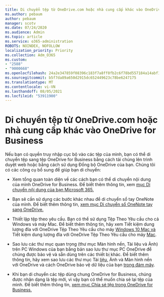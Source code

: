 ```yaml
---
title: Di chuyển tệp từ OneDrive.com hoặc nhà cung cấp khác vào OneDrive for Business
ms.author: pebaum
author: pebaum
manager: scotv
ms.date: 07/24/2020
ms.audience: Admin
ms.topic: article
ms.service: o365-administration
ROBOTS: NOINDEX, NOFOLLOW
localization_priority: Priority
ms.collection: Adm_O365
ms.custom:
- "2588"
- "9000668"
ms.openlocfilehash: 24a2e347859f08396c183f7a8ff0fb2c6f78bd557184a14abf13b46f5f834e54
ms.sourcegitcommit: b5f7da89a650d2915dc652449623c78be6247175
ms.translationtype: MT
ms.contentlocale: vi-VN
ms.lasthandoff: 08/05/2021
ms.locfileid: "53911900"
---
```

# <a name="move-files-from-onedrivecom-or-another-provider-into-onedrive-for-business"></a>Di chuyển tệp từ OneDrive.com hoặc nhà cung cấp khác vào OneDrive for Business

Nếu bạn có quyền truy nhập cục bộ vào các tệp của mình, bạn có thể di chuyển tệp sang tệp OneDrive for Business bằng cách tải chúng lên trình duyệt web hoặc bằng cách sử dụng Đồng bộ OneDrive của bạn. Chúng tôi có các công cụ bổ sung để giúp bạn di chuyển:

- Xem tổng quan toàn diện về các cách bạn có thể di chuyển nội dung của mình OneDrive for Business. Để biết thêm thông tin, xem [mục Di chuyển nội dung của bạn Microsoft 365.](https://docs.microsoft.com/sharepointmigration/migrate-to-sharepoint-online)
- Bạn sẽ cần sử dụng các bước khác nhau để di chuyển sổ tay OneNote của mình. Để biết thêm thông tin, [xem mục Di chuyển sổ OneNote tay sang OneDrive.](https://support.office.com/article/move-a-onenote-notebook-to-onedrive-0af0a141-0bdf-49ab-9e50-45dbcca44082)
    
- Thiết lập tệp theo yêu cầu. Bạn có thể sử dụng Tệp Theo Yêu cầu cho cả Windows và máy Mac. Để biết thêm thông tin, hãy xem Tiết kiệm dung lượng đĩa với OneDrive Tệp Theo Yêu cầu cho máy [Windows 10 Mac và](https://support.office.com/article/Save-disk-space-with-OneDrive-Files-On-Demand-for-Windows-10-0e6860d3-d9f3-4971-b321-7092438fb38e) Tiết kiệm dung lượng đĩa với OneDrive Tệp Theo Yêu cầu cho máy [Mac](https://support.office.com/article/Save-disk-space-with-OneDrive-Files-On-Demand-for-Mac-529f6d53-e572-4922-a585-e7a318c135f0).
- Sao lưu các thư mục quan trọng (thư mục Màn hình nền, Tài liệu và Ảnh) trên PC Windows của bạn bằng bản sao lưu thư mục PC OneDrive để chúng được bảo vệ và sẵn dùng trên các thiết bị khác. Để biết thêm thông tin, hãy xem sao lưu các thư mục Tài [liệu,](https://support.office.com/article/back-up-your-documents-pictures-and-desktop-folders-with-onedrive-d61a7930-a6fb-4b95-b28a-6552e77c3057) Ảnh và Màn hình nền với OneDrive và cách OneDrive bảo vệ dữ liệu của bạn [trong đám mây](https://support.office.com/article/how-onedrive-safeguards-your-data-in-the-cloud-23c6ea94-3608-48d7-8bf0-80e142edd1e1). 
- Khi bạn di chuyển các tệp dùng chung OneDrive for Business, chúng được nhận dạng là tệp mới, vì vậy bạn có thể muốn chia sẻ lại tệp của mình. Để biết thêm thông tin, [xem mục Chia sẻ tệp trong OneDrive for Business.](https://support.office.com/article/Move-files-from-OneDrive-to-OneDrive-for-Business-7fb28cad-7e25-451f-8b4b-2d1a71e5c0e9#sharefiles)